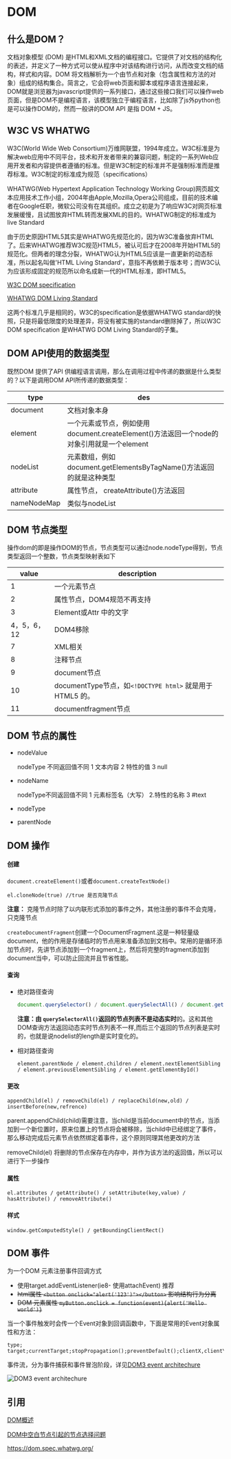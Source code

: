 # DOM

## 什么是DOM？

文档对象模型 (DOM) 是HTML和XML文档的编程接口。它提供了对文档的结构化的表述，并定义了一种方式可以使从程序中对该结构进行访问，从而改变文档的结构，样式和内容。DOM 将文档解析为一个由节点和对象（包含属性和方法的对象）组成的结构集合。简言之，它会将web页面和脚本或程序语言连接起来，DOM就是浏览器为javascript提供的一系列接口，通过这些接口我们可以操作web页面，但是DOM不是编程语言，该模型独立于编程语言，比如除了js外python也是可以操作DOM的，然而一般讲的DOM API 是指 DOM + JS。

## W3C VS WHATWG

W3C(World Wide Web Consortium)万维网联盟，1994年成立。W3C标准是为解决web应用中不同平台，技术和开发者带来的兼容问题，制定的一系列Web应用开发者和内容提供者遵循的标准。但是W3C制定的标准并不是强制标准而是推荐标准。W3C制定的标准成为规范（specifications）

WHATWG(Web Hypertext Application Technology Working Group)网页超文本应用技术工作小组，2004年由Apple,Mozilla,Opera公司组成，目前的技术编者在Google任职，微软公司没有在其组织。成立之初是为了响应W3C对网页标准发展缓慢，且试图放弃HTML转而发展XML的目的。WHATWG制定的标准成为live Standard

由于历史原因HTML5其实是WHATWG先规范化的，因为W3C准备放弃HTML了。后来WHATWG推荐W3C规范HTML5，被认可后才在2008年开始HTML5的规范化。但两者的理念分裂，WHATWG认为HTML5应该是一直更新的动态标准，所以起名叫做'HTML Living Standard'，意指不再依赖于版本号；而W3C认为应该形成固定的规范所以命名成新一代的HTML标准，即HTML5。

[W3C DOM specification](https://www.w3.org/TR/dom/)

[WHATWG DOM Living Standard](https://dom.spec.whatwg.org/) 

这两个标准几乎是相同的，W3C的specification是依据WHATWG standard的快照，只是将最低限度的处理差异，将没有被实施的standard删除掉了，所以W3C DOM specification 是WHATWG DOM Living Standard的子集。

## DOM API使用的数据类型

既然DOM 提供了API 供编程语言调用，那么在调用过程中传递的数据是什么类型的？以下是调用DOM API所传递的数据类型：

| type        | des                                      |
| ----------- | ---------------------------------------- |
| document    | 文档对象本身                                   |
| element     | 一个元素或节点，例如使用document.createElement()方法返回一个node的对象引用就是一个element |
| nodeList    | 元素数组，例如 document.getElementsByTagName()方法返回的就是这种类型 |
| attribute   | 属性节点， createAttribute()方法返回              |
| nameNodeMap | 类似与nodeList                              |

## DOM 节点类型

操作dom的即是操作DOM的节点，节点类型可以通过node.nodeType得到，节点类型返回一个整数，节点类型映射表如下

| value    | description                              |
| -------- | ---------------------------------------- |
| 1        | 一个元素节点                                   |
| 2        | 属性节点，DOM4规范不再支持                          |
| 3        | Element或Attr 中的文字                        |
| 4，5，6，12 | DOM4移除                                   |
| 7        | XML相关                                    |
| 8        | 注释节点                                     |
| 9        | document节点                               |
| 10       | documentType节点，如`<!DOCTYPE html>` 就是用于 HTML5 的。 |
| 11       | documentfragment节点                       |

## DOM 节点的属性

* nodeValue

  nodeType 不同返回值不同  1 文本内容  2 特性的值  3 null

* nodeName

  nodeType不同返回值不同  1 元素标签名（大写） 2.特性的名称  3 #text

* nodeType

* parentNode

## DOM 操作

#### 创建

`document.createElement()`或者`document.createTextNode()`

`el.cloneNode(true) //true 是否克隆节点`

**注意：** 克隆节点时除了以内联形式添加的事件之外，其他注册的事件不会克隆，只克隆节点

`createDocumentFragment`创建一个DocumentFragment.这是一种轻量级document，他的作用是存储临时的节点用来准备添加到文档中。常用的是循环添加节点时，先讲节点添加到一个fragment上，然后将完整的fragment添加到document当中，可以防止回流并且节省性能。

#### 查询

* 绝对路径查询

  ```javascript
  document.querySelector() / document.querySelectAll() / document.getElementById() / document.getElementsByClassName() / document.getElementsByTagName()
  ```

  **注意：**由 `querySelectorAll()`返回的节点列表**不是动态实时**的。这和其他DOM查询方法返回动态实时节点列表不一样,而后三个返回的节点列表是实时的，也就是说nodelist的length是实时变化的。

* 相对路径查询

  ```
  element.parentNode / element.children / element.nextElementSibling / element.previousElementSibling / element.getElementById()
  ```

#### 更改

```
appendChild(el) / removeChild(el) / replaceChild(new,old) / insertBefore(new,refrence)
```

parent.appendChild(child)需要注意，当child是当前document中的节点，当添加到一个新位置时，原来位置上的节点将会被移除，当child中已经绑定了事件，那么移动完成后元素节点依然绑定着事件，这个原则同理其他更改的方法

removeChild(el) 将删除的节点保存在内存中，并作为该方法的返回值，所以可以进行下一步操作

#### 属性

```
el.attributes / getAttribute() / setAttribute(key,value) / hasAttribute() / removeAttribute()
```

#### 样式

`window.getComputedStyle() / getBoundingClientRect() ` 

## DOM 事件

为一个DOM 元素注册事件回调方式

* 使用target.addEventListener(ie8- 使用attachEvent)  推荐
* ~~html属性 `<button onclick="alert('123')"></button>`  影响结构行为分离~~
* ~~DOM 元素属性 `myButton.onclick = function(event){alert('Hello world')}`~~

当一个事件触发时会传一个Event对象到回调函数中，下面是常用的Event对象属性和方法：

```
type; target;currentTarget;stopPropagation();preventDefault();clientX,clientY;screenX,screenY;
```

事件流，分为事件捕获和事件冒泡阶段，详见[DOM3 event architechure](https://www.w3.org/TR/DOM-Level-3-Events/#dom-event-architecture)

![DOM3 event architechure](https://www.w3.org/TR/DOM-Level-3-Events/images/eventflow.svg)



## 引用

[DOM概述](https://developer.mozilla.org/zh-CN/docs/Web/API/Document_Object_Model/Introduction)

[DOM中空白节点引起的节点选择问题](https://developer.mozilla.org/zh-CN/docs/Web/Guide/API/DOM/Whitespace_in_the_DOM)

https://dom.spec.whatwg.org/